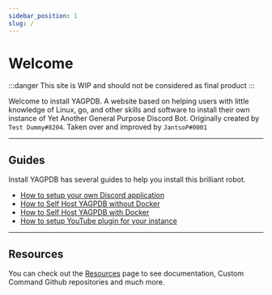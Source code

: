 ```yaml
---
sidebar_position: 1
slug: /
---
```


# Welcome

:::danger
This site is WIP and should not be considered as final product
:::

Welcome to install YAGPDB. A website based on helping users with little knowledge of Linux, go, and other skills and software to install their own instance of Yet Another General Purpose Discord Bot. Originally created by `Test Dummy#8204`. Taken over and improved by `JantsoP#0001`

---
## Guides
Install YAGPDB has several guides to help you install this brilliant robot.

- [How to setup your own Discord application](discord-bot-setup/setupdiscordapplication)
- [How to Self Host YAGPDB without Docker](selfhost/selfhostyag)
- [How to Self Host YAGPDB with Docker](selfhost/docker)
- [How to setup YouTube plugin for your instance](plugins/youtube)

---

## Resources

You can check out the [Resources](resources/resources) page to see documentation, Custom Command Github repositories and much more.